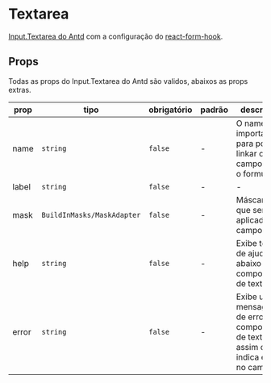 # Textarea

[Input.Textarea do Antd](https://ant.design/components/input#inputtextarea) com a
configuração do [react-form-hook](https://react-hook-form.com).

## Props

Todas as props do Input.Textarea do Antd são validos, abaixos as props extras.

| prop  | tipo                       | obrigatório | padrão | descrição                                                                           |
| ----- | -------------------------- | ----------- | ------ | ----------------------------------------------------------------------------------- |
| name  | `string`                   | `false`     | -      | O name é importante para poder linkar o campo com o formulário                      |
| label | `string`                   | `false`     | -      | -                                                                                   |
| mask  | `BuildInMasks/MaskAdapter` | `false`     | -      | Máscara que será aplicada no campo.                                                 |
| help  | `string`                   | `false`     | -      | Exibe texto de ajuda abaixo do componente de texto.                                 |
| error | `string`                   | `false`     | -      | Exibe uma mensagem de erro no componente de texto, assim como indica erro no campo. |
